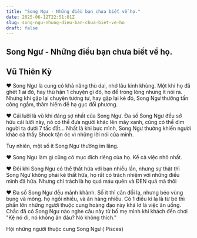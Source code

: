 ```yaml
---
title: "Song Ngư - Những điều bạn chưa biết về họ."
date: 2025-06-12T22:51:01Z
slug: song-ngu-nhung-dieu-ban-chua-biet-ve-ho
draft: false
---
```


## Song Ngư - Những điều bạn chưa biết về họ.

## Vũ Thiên Kỳ

♥ Song Ngư là cung có khả năng thù dai, nhớ lâu kinh khủng. Một khi họ đã ghét 1 ai đó, hay thù hận 1 chuyện gì đó, họ để trong lòng nhưng ít nói ra. Nhưng khi gặp lại chuyện tương tự, hay gặp lại kẻ đó, Song Ngư thường tấn công ngầm, thâm hiểm để hạ gục đối phương.
 
 ♥ Cái lưỡi là vũ khí đáng sợ nhất của Song Ngư. Đa số Song Ngư đều sở hữu cái lưỡi này, nó có thể đưa người khác lên mây xanh, cũng có thể dìm người ta dưới 7 tấc đất...
Nhất là khi bực mình, Song Ngư thường khiến người khác cả thấy Shock tận óc vì những lời nói của mình.
 
 Tuy nhiên, một số ít Song Ngư thường im lặng.
 
 ♥ Song Ngư làm gì cũng có mục đích riêng của họ. Kể cả việc nhỏ nhất.
 
 ♥ Đôi khi Song Ngư có thể thất hứa với bạn nhiều lần, nhưng sự thật thì Song Ngư không phải kẻ thất hứa, họ rất có trách nhiệm với những điều mình đã hứa. Nhưng chỉ trách là họ quá máu quên và ĐEN quá mà thôi 
 
 ♥ Đa số Song Ngư đều mảnh khảnh. Số ít thì cân đối lạ, nhưng béo vùng bụng và mông. 
họ ngồi nhiều, và ăn hàng nhiều. 
Có 1 điều kì lạ là từ bé thì phần lớn những người thuộc cung hoàng đạo này khá lơ là việc ăn uống. 
Chắc đã có Song Ngư nào nghe câu này từ bố mẹ mình khi khách đến chơi "Kệ nó đi, nó không ăn đâu? Nó không thích." 
 
 
Hội những người thuộc cung Song Ngư ( Pisces)